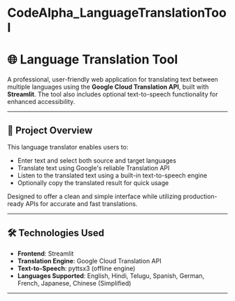 # CodeAlpha_LanguageTranslationTool 

# 🌐 Language Translation Tool

A professional, user-friendly web application for translating text between multiple languages using the **Google Cloud Translation API**, built with **Streamlit**. The tool also includes optional text-to-speech functionality for enhanced accessibility.

---

## 🚀 Project Overview

This language translator enables users to:
- Enter text and select both source and target languages
- Translate text using Google's reliable Translation API
- Listen to the translated text using a built-in text-to-speech engine
- Optionally copy the translated result for quick usage

Designed to offer a clean and simple interface while utilizing production-ready APIs for accurate and fast translations.

---

## 🛠️ Technologies Used

- **Frontend**: Streamlit
- **Translation Engine**: Google Cloud Translation API
- **Text-to-Speech**: pyttsx3 (offline engine)
- **Languages Supported**: English, Hindi, Telugu, Spanish, German, French, Japanese, Chinese (Simplified)

---


